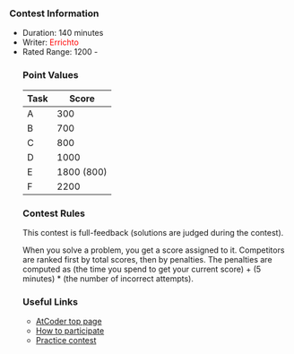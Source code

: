 
<div>

<span>

<span>

### **Contest Information**

<ul>

<li>
Duration: 140 minutes
</li>

<li>
Writer: 
<font color="#FF0000">Errichto</font>

</li>

<li>
Rated Range: 1200 - 
</li>

### **Point Values**

<div>

<div>

<table>

<thead>

<tr>

<th>
Task
</th>

<th>
Score
</th>

</tr>

</thead>

<tbody>

<tr>

<td>
A
</td>

<td>
300
</td>

</tr>

<tr>

<td>
B
</td>

<td>
700
</td>

</tr>

<tr>

<td>
C
</td>

<td>
800
</td>

</tr>

<tr>

<td>
D
</td>

<td>
1000
</td>

</tr>

<tr>

<td>
E
</td>

<td>
1800 (800)
</td>

</tr>

<tr>

<td>
F
</td>

<td>
2200
</td>

</tr>

</tbody>

</table>

</div>

</div>

### **Contest Rules**
This contest is full-feedback (solutions are judged during the contest).




When you solve a problem, you get a score assigned to it.
Competitors are ranked first by total scores, then by penalties.
The penalties are computed as (the time you spend to get your current score) + (5 minutes) * (the number of incorrect attempts).






### **Useful Links**

<ul>

<li>
<a href="https://atcoder.jp/">AtCoder top page</a>
</li>

<li>
<a href="https://atcoder.jp/post/2">How to participate</a>
</li>

<li>
<a href="https://practice.contest.atcoder.jp/">Practice contest</a>
</li>

</ul>

</ul>

</span>

</span>

</div>
